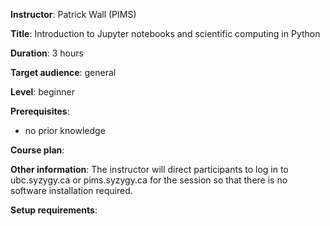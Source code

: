 **Instructor**: Patrick Wall (PIMS)

**Title**: Introduction to Jupyter notebooks and scientific computing in Python

**Duration**: 3 hours

**Target audience**: general

**Level**: beginner

**Prerequisites**:
* no prior knowledge

**Course plan**:

**Other information**: The instructor will direct participants to log in to ubc.syzygy.ca or
pims.syzygy.ca for the session so that there is no software installation required.

**Setup requirements**:
